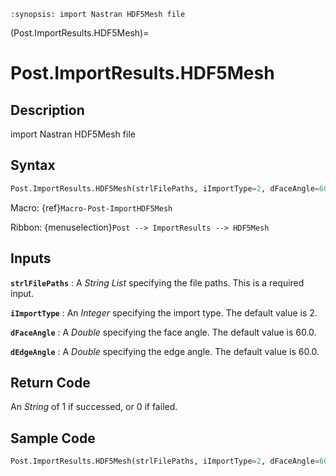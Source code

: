 ```{module} Post.ImportResults.HDF5Mesh()
:synopsis: import Nastran HDF5Mesh file
```

(Post.ImportResults.HDF5Mesh)=

# Post.ImportResults.HDF5Mesh

## Description

import Nastran HDF5Mesh file

## Syntax

```python
Post.ImportResults.HDF5Mesh(strlFilePaths, iImportType=2, dFaceAngle=60.0, dEdgeAngle=60.0)
```

Macro: {ref}`Macro-Post-ImportHDF5Mesh`

Ribbon: {menuselection}`Post --> ImportResults --> HDF5Mesh`

## Inputs

**`strlFilePaths`**
: A _String List_ specifying the file paths. This is a required input.

**`iImportType`**
: An _Integer_ specifying the import type. The default value is 2.

**`dFaceAngle`**
: A _Double_ specifying the face angle. The default value is 60.0.

**`dEdgeAngle`**
: A _Double_ specifying the edge angle. The default value is 60.0.

## Return Code

An _String_ of 1 if successed, or 0 if failed.

## Sample Code

```python
Post.ImportResults.HDF5Mesh(strlFilePaths, iImportType=2, dFaceAngle=60.0, dEdgeAngle=60.0)
```
